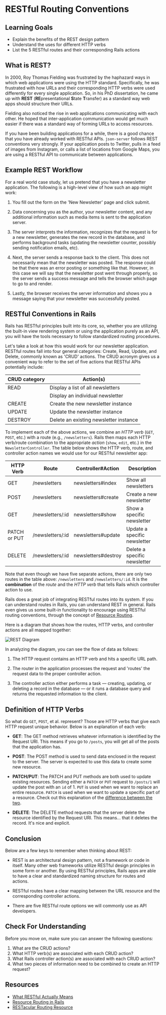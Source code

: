 # RESTful Routing Conventions

## Learning Goals

- Explain the benefits of the REST design pattern
- Understand the uses for different HTTP verbs
- List the 5 RESTful routes and their corresponding Rails actions

## What is REST?

In 2000, Roy Thomas Fielding was frustrated by the haphazard ways in which web
applications were using the HTTP standard. Specifically, he was frustrated with
how URLs and their corresponding HTTP verbs were used differently for every
single application. So, in his PhD dissertation, he came up with **REST**
(**RE**presentational **S**tate **T**ransfer) as a standard way web apps should
structure their URLs.

Fielding also noticed the rise in web applications communicating with each
other. He hoped that inter-application communication would get much easier if
there was a standard way of forming URLs to access resources.

If you have been building applications for a while, there is a good chance that
you have already worked with RESTful APIs. `json-server` follows REST
conventions very strongly. If your application posts to Twitter, pulls in a feed
of images from Instagram, or calls a list of locations from Google Maps, you are
using a RESTful API to communicate between applications.

## Example REST Workflow

For a real world case study, let us pretend that you have a newsletter
application. The following is a high-level view of how such an app might work:

1. You fill out the form on the 'New Newsletter' page and click submit.

2. Data concerning you as the author, your newsletter content, and any
   additional information such as media items is sent to the application server.

3. The server interprets the information, recognizes that the request is for a
   new newsletter, generates the new record in the database, and performs
   background tasks (updating the newsletter counter, possibly sending
   notification emails, etc).

4. Next, the server sends a response back to the client. This does not
   necessarily mean that the newsletter was posted. The response could be that
   there was an error posting or something like that. However, in this case we
   will say that the newsletter post went through properly, so the server sends
   a success message and tells the browser which page to go to and render.

5. Lastly, the browser receives the server information and shows you a message
   saying that your newsletter was successfully posted.

## RESTful Conventions in Rails

Rails has RESTful principles built into its core, so, whether you are utilizing
the built-in view rendering system or using the application purely as an API,
you will have the tools necessary to follow standardized routing procedures.

Let's take a look at how this would work for our newsletter application. RESTful
routes fall into four general categories: Create, Read, Update, and Delete,
commonly known as 'CRUD' actions. The CRUD acronym gives us a convenient way to
refer to the set of five actions that RESTful APIs potentially include:

| CRUD category | Action(s) |
| --- | --- |
| READ | Display a list of all newsletters |
| | Display an individual newsletter |
| CREATE | Create the new newsletter instance |
| UPDATE | Update the newsletter instance |
| DESTROY | Delete an existing newsletter instance |

To implement each of the above actions, we combine an _HTTP verb_ (`GET`,
`POST`, etc.) with a route (e.g., `/newsletters`). Rails then maps each HTTP
verb/route combination to the appropriate _action_ (`show`, `edit`, etc.) in the
`NewsletterController`. The table below shows the HTTP verb, route, and
controller action names we would use for our RESTful newsletter app:

| HTTP Verb | Route | Controller#Action | Description |
| --- | --- | --- | --- |
| GET | /newsletters | newsletters#index | Show all newsletters |
| POST | /newsletters | newsletters#create | Create a new newsletter |
| GET | /newsletters/:id | newsletters#show | Show a specific newsletter |
| PATCH or PUT | /newsletters/:id | newsletters#update | Update a specific newsletter |
| DELETE | /newsletters/:id | newsletters#destroy | Delete a specific newsletter |

Note that even though we have five separate actions, there are only two routes
in the table above: `/newsletters` and `/newsletters/:id`. It is the
**combination** of the _route_ and the _HTTP verb_ that tells Rails which
controller action to use.

Rails does a great job of integrating RESTful routes into its system. If you can
understand routes in Rails, you can understand REST in general. Rails even gives
us some built-in functionality to encourage using RESTful routing conventions,
through the concept of [Resource Routing][resource-routing].

Here is a diagram that shows how the routes, HTTP verbs, and controller actions
are all mapped together:

![REST Diagram](https://curriculum-content.s3.amazonaws.com/phase-4/phase-4-restful-routing-conventions/rest-diagram.png)

In analyzing the diagram, you can see the flow of data as follows:

1. The HTTP request contains an HTTP verb and hits a specific URL path.

2. The router in the application processes the request and 'routes' the request
   data to the proper controller action.

3. The controller action either performs a task — creating, updating, or
   deleting a record in the database — or it runs a database query and returns
   the requested information to the client.

## Definition of HTTP Verbs

So what do `GET`, `POST`, et al. represent? Those are HTTP verbs that give
each HTTP request unique behavior. Below is an explanation of each verb:

- **GET**: The GET method retrieves whatever information is identified by the
  Request URI. This means if you go to `/posts`, you will get all of the posts
  that the application has.

- **POST**: The POST method is used to send data enclosed in the request to the
  server. The server is expected to use this data to create some new resource.

- **PATCH/PUT**: The PATCH and PUT methods are both used to update existing
  resources. Sending either a `PATCH` or `PUT` request to `/posts/1` will update
  the post with an `id` of 1. `PUT` is used when we want to replace an entire
  resource. `PATCH` is used when we want to update a specific part of a
  resource. Check out this explanation of the [difference between the
  two][put-v-patch].

- **DELETE**: The DELETE method requests that the server delete the resource
  identified by the Request URI. This means… that it deletes the record. It's
  nice and explicit.

## Conclusion

Below are a few keys to remember when thinking about REST:

- REST is an architectural design pattern, not a framework or code in itself.
  Many other web frameworks utilize RESTful design principles in some form or
  another. By using RESTful principles, Rails apps are able to have a clear and
  standardized naming structure for routes and actions.

- RESTful routes have a clear mapping between the URL resource and the
  corresponding controller actions.

- There are five RESTful route options we will commonly use as API developers.

## Check For Understanding

Before you move on, make sure you can answer the following questions:

1. What are the CRUD actions?
2. What HTTP verb(s) are associated with each CRUD action?
3. What Rails controller action(s) are associated with each CRUD action?
4. What two pieces of information need to be combined to create an HTTP request?

## Resources

- [What RESTful Actually Means](https://codewords.recurse.com/issues/five/what-restful-actually-means)
- [Resource Routing in Rails][resource-routing]
- [RESTacular Routing Resource](https://restacular.netlify.app/)

[put-v-patch]: https://blog.fullstacktraining.com/restful-api-design-post-vs-put-vs-patch/
[resource-routing]: https://guides.rubyonrails.org/routing.html#resource-routing-the-rails-default
